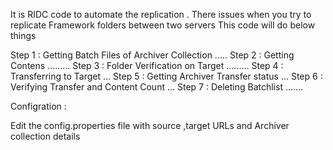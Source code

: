 It is RIDC code to automate the replication .
There issues when you try to replicate Framework folders between two servers
This code will do below things

Step 1 : Getting Batch Files of Archiver Collection  .....
Step 2 : Getting Contens .........
Step 3 :  Folder Verification on Target  .........
Step 4 : Transferring to Target ...
Step 5 : Getting Archiver Transfer status  ...
Step 6 : Verifying  Transfer and Content Count  ...
Step 7 : Deleting Batchlist .......


Configration :

Edit the config.properties file with source ,target URLs and Archiver collection details 


